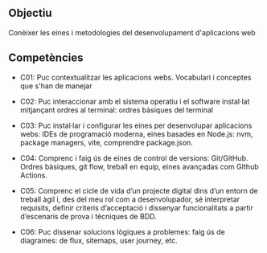 ## Objectiu
Conèixer les eines i metodologies del desenvolupament d'aplicacions web

## Competències
- C01: Puc contextualitzar les aplicacions webs. Vocabulari i conceptes que s'han de manejar

- C02: Puc interaccionar amb el sistema operatiu i el software instal·lat mitjançant ordres al terminal: ordres bàsiques del terminal

- C03: Puc instal·lar i configurar les eines per desenvolupar aplicacions webs: IDEs de programació moderna, eines basades en Node.js: nvm, package managers, vite, comprendre package.json.

- C04: Comprenc i faig ús de eines de control de versions: Git/GitHub. Ordres bàsiques, git flow, treball en equip, eines avançadas com GIthub Actions.
- C05: Comprenc el cicle de vida d’un projecte digital dins d’un entorn de treball àgil i, des del meu rol com a desenvolupador, sé interpretar requisits, definir criteris d’acceptació i dissenyar funcionalitats a partir d’escenaris de prova i tècniques de BDD.
- C06: Puc dissenar solucions lògiques a problemes: faig ús de diagrames: de flux, sitemaps, user journey, etc.

